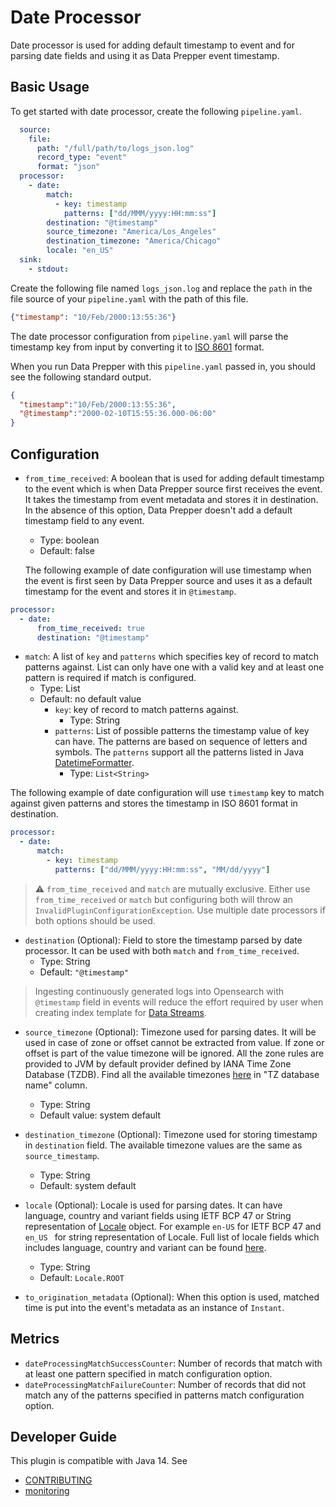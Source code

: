# Date Processor

Date processor is used for adding default timestamp to event and for parsing date fields and using it as Data Prepper event timestamp.

## Basic Usage
To get started with date processor, create the following `pipeline.yaml`.

```yaml
  source:
    file:
      path: "/full/path/to/logs_json.log"
      record_type: "event"
      format: "json"
  processor:          
    - date:
        match:
          - key: timestamp
            patterns: ["dd/MMM/yyyy:HH:mm:ss"] 
        destination: "@timestamp"
        source_timezone: "America/Los_Angeles"
        destination_timezone: "America/Chicago"
        locale: "en_US"
  sink:
    - stdout:
```
Create the following file named `logs_json.log` and replace the `path` in the file source of your `pipeline.yaml` with the path of this file.

```json
{"timestamp": "10/Feb/2000:13:55:36"}
```

The date processor configuration from `pipeline.yaml` will parse the timestamp key from input by converting it to [ISO 8601](https://en.wikipedia.org/wiki/ISO_8601) format.

When you run Data Prepper with this `pipeline.yaml` passed in, you should see the following standard output.
```json
{
  "timestamp":"10/Feb/2000:13:55:36",
  "@timestamp":"2000-02-10T15:55:36.000-06:00"
}
```

## Configuration

* `from_time_received`: A boolean that is used for adding default timestamp to the event which is when Data Prepper source first receives 
  the event. It takes the timestamp from event metadata and stores it in destination. In the absence of this option, Data Prepper doesn't 
  add a default timestamp field to any event.
  
  * Type: boolean
  * Default: false

  The following example of date configuration will use timestamp when the event is first seen by Data Prepper source and uses it as a 
  default timestamp for the event and stores it in `@timestamp`.
```yaml
processor:
  - date:
      from_time_received: true
      destination: "@timestamp"
```

* `match`: A list of `key` and `patterns` which specifies key of record to match patterns against. List can only have one with a 
valid key and at least one pattern is required if match is configured.
  * Type: List
  * Default: no default value
    * `key`: key of record to match patterns against.
      * Type: String
    * `patterns`: List of possible patterns the timestamp value of key can have. The patterns are based on sequence of letters and symbols. 
      The `patterns` support all the patterns listed in Java 
      [DatetimeFormatter](https://docs.oracle.com/javase/8/docs/api/java/time/format/DateTimeFormatter.html).
      * Type: `List<String>`

The following example of date configuration will use `timestamp` key to match against given patterns and stores the timestamp in ISO 8601
format in destination. 
```yaml
processor:
  - date:
      match:
        - key: timestamp
          patterns: ["dd/MMM/yyyy:HH:mm:ss", "MM/dd/yyyy"]
```
> :warning: `from_time_received` and `match` are mutually exclusive. Either use `from_time_received` or `match` but configuring both will
> throw an `InvalidPluginConfigurationException`. Use multiple date processors if both options should be used.
* `destination` (Optional): Field to store the timestamp parsed by date processor. It can be used with both `match` and `from_time_received`.
  * Type: String
  * Default: `"@timestamp"`
  
> Ingesting continuously generated logs into Opensearch with `@timestamp` field in events will reduce the effort required by user when 
> creating index template for [Data Streams](https://opensearch.org/docs/latest/opensearch/data-streams/#step-1-create-an-index-template). 
* `source_timezone` (Optional): Timezone used for parsing dates. It will be used in case of zone or offset cannot be extracted from value. 
  If zone or offset is part of the value timezone will be ignored. 
  All the zone rules are provided to JVM by default provider defined by
  IANA Time Zone Database (TZDB). Find all the available timezones [here](https://en.wikipedia.org/wiki/List_of_tz_database_time_zones#List) 
  in "TZ database name" column.
  * Type: String
  * Default value: system default

* `destination_timezone` (Optional): Timezone used for storing timestamp in `destination` field. The available timezone values are the same as `source_timestamp`.
  * Type: String
  * Default: system default

* `locale` (Optional): Locale is used for parsing dates. It can have language, country and variant fields using IETF BCP 47 or String 
  representation of [Locale](https://docs.oracle.com/javase/8/docs/api/java/util/Locale.html) object. For example `en-US` for IETF BCP 47 and 
  `en_US ` for string representation of Locale.
  Full list of locale fields which includes language, country and variant can be found [here](https://www.iana.org/assignments/language-subtag-registry/language-subtag-registry).
    * Type: String
    * Default: `Locale.ROOT`

* `to_origination_metadata` (Optional): When this option is used, matched time is put into the event's metadata as an instance of `Instant`.

## Metrics

* `dateProcessingMatchSuccessCounter`: Number of records that match with at least one pattern specified in match configuration option.
* `dateProcessingMatchFailureCounter`: Number of records that did not match any of the patterns specified in patterns match configuration option.

## Developer Guide
This plugin is compatible with Java 14. See
* [CONTRIBUTING](https://github.com/opensearch-project/data-prepper/blob/main/CONTRIBUTING.md)
* [monitoring](https://github.com/opensearch-project/data-prepper/blob/main/docs/monitoring.md)

